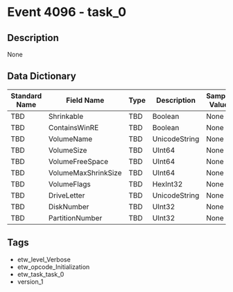 # Event 4096 - task_0

## Description
None

## Data Dictionary
|Standard Name|Field Name|Type|Description|Sample Value|
|---|---|---|---|---|
|TBD|Shrinkable|TBD|Boolean|None|None|
|TBD|ContainsWinRE|TBD|Boolean|None|None|
|TBD|VolumeName|TBD|UnicodeString|None|None|
|TBD|VolumeSize|TBD|UInt64|None|None|
|TBD|VolumeFreeSpace|TBD|UInt64|None|None|
|TBD|VolumeMaxShrinkSize|TBD|UInt64|None|None|
|TBD|VolumeFlags|TBD|HexInt32|None|None|
|TBD|DriveLetter|TBD|UnicodeString|None|None|
|TBD|DiskNumber|TBD|UInt32|None|None|
|TBD|PartitionNumber|TBD|UInt32|None|None|

## Tags
* etw_level_Verbose
* etw_opcode_Initialization
* etw_task_task_0
* version_1